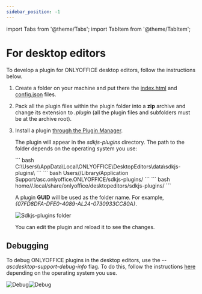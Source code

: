 ```yaml
---
sidebar_position: -1
---
```


import Tabs from '@theme/Tabs';
import TabItem from '@theme/TabItem';

# For desktop editors

To develop a plugin for ONLYOFFICE desktop editors, follow the instructions below.

1. Create a folder on your machine and put there the [index.html](../../structure/entry-point.md) and [config.json](../../structure/manifest/manifest.md) files.

2. Pack all the plugin files within the plugin folder into a **zip** archive and change its extension to *.plugin* (all the plugin files and subfolders must be at the archive root).

3. Install a plugin [through the Plugin Manager](../installing/onlyoffice-desktop-editors.md#adding-plugins-through-the-plugin-manager).

   The plugin will appear in the *sdkjs-plugins* directory. The path to the folder depends on the operating system you use:

   <Tabs>
      <TabItem value="win" label="Windows">
            ``` bash
            C:\Users\<username>\AppData\Local\ONLYOFFICE\DesktopEditors\data\sdkjs-plugins\
            ```
      </TabItem>
      <TabItem value="mac" label="macOS">
            ``` bash
            Users/<username>/Library/Application Support/asc.onlyoffice.ONLYOFFICE/sdkjs-plugins/
            ```
      </TabItem>
      <TabItem value="lin" label="Linux">
            ``` bash
            home/<username>/.local/share/onlyoffice/desktopeditors/sdkjs-plugins/
            ```
      </TabItem>
   </Tabs>
   
   A plugin **GUID** will be used as the folder name. For example, *\{07FD8DFA-DFE0-4089-AL24-0730933CC80A\}*.

   ![Sdkjs-plugins folder](/assets/images/plugins/sdkjs-plugins-folder.png)

   You can edit the plugin and reload it to see the changes.

## Debugging

To debug ONLYOFFICE plugins in the desktop editors, use the *--ascdesktop-support-debug-info* flag. To do this, follow the instructions [here](../../../desktop-editors/usage-api/debugging/running-in-debug-mode-on-windows.md) depending on the operating system you use.

![Debug](/assets/images/desktop/debugging.png#gh-light-mode-only)![Debug](/assets/images/desktop/debugging.dark.png#gh-dark-mode-only)
